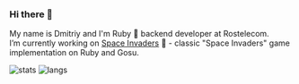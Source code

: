 ### Hi there 👋
My name is Dmitriy and I'm Ruby 💎 backend developer at Rostelecom.  
I’m currently working on [Space Invaders](https://github.com/fargelus/space-invaders) 👾 - classic "Space Invaders" game implementation on Ruby and Gosu.

![stats](https://github-readme-stats.vercel.app/api?username=fargelus&show_icons=true&hide_border=true&&count_private=true&include_all_commits=true)
![langs](https://github-readme-stats.vercel.app/api/top-langs/?username=fargelus&exclude_repo=KNN-Image-Classification&show_icons=true&hide_border=true&layout=compact&langs_count=8)
